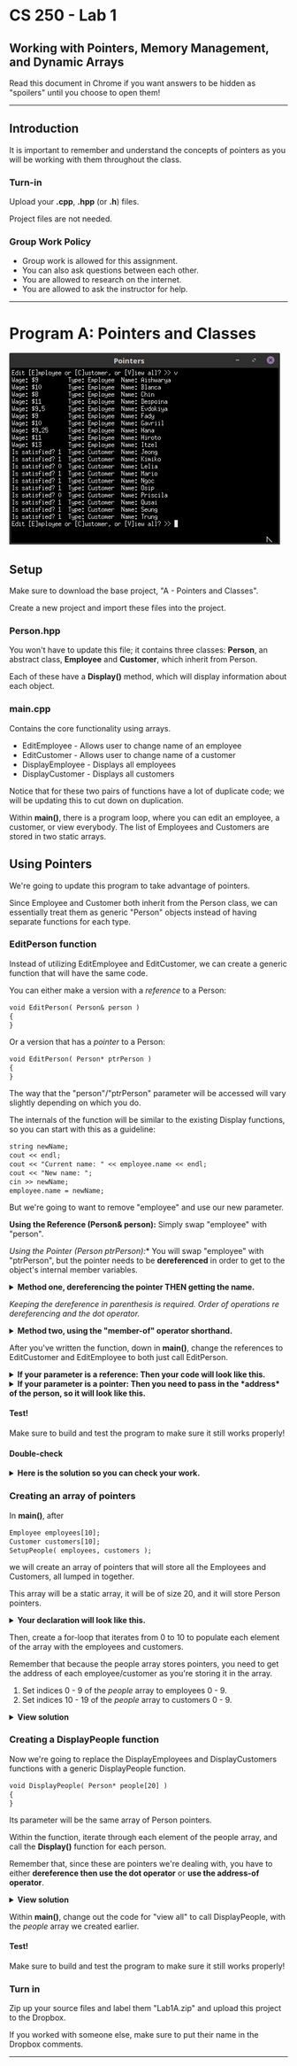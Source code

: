 # CS 250 - Lab 1

## Working with Pointers, Memory Management, and Dynamic Arrays

Read this document in Chrome if you want answers to be hidden
as "spoilers" until you choose to open them!

---

## Introduction

It is important to remember and understand the concepts of pointers
as you will be working with them throughout the class.


### Turn-in

Upload your **.cpp**, **.hpp** (or **.h**) files.

Project files are not needed.

### Group Work Policy

* Group work is allowed for this assignment.
* You can also ask questions between each other.
* You are allowed to research on the internet.
* You are allowed to ask the instructor for help.

---

# Program A: Pointers and Classes

![screenshot](images/screenshot.png)

## Setup

Make sure to download the base project, "A - Pointers and Classes".

Create a new project and import these files into the project.

### Person.hpp

You won't have to update this file; it contains three classes:
**Person**, an abstract class, **Employee** and **Customer**, which
inherit from Person.

Each of these have a **Display()** method, which will display
information about each object.

### main.cpp

Contains the core functionality using arrays.

* EditEmployee - Allows user to change name of an employee
* EditCustomer - Allows user to change name of a customer
* DisplayEmployee - Displays all employees
* DisplayCustomer - Displays all customers

Notice that for these two pairs of functions have a lot of duplicate
code; we will be updating this to cut down on duplication.

Within **main()**, there is a program loop, where you can edit an
employee, a customer, or view everybody. The list of Employees and
Customers are stored in two static arrays.

## Using Pointers

We're going to update this program to take advantage of pointers.

Since Employee and Customer both inherit from the Person class,
we can essentially treat them as generic "Person" objects instead
of having separate functions for each type.

### EditPerson function

Instead of utilizing EditEmployee and EditCustomer, we can create
a generic function that will have the same code.

You can either make a version with a *reference* to a Person:

	void EditPerson( Person& person )
	{
	}

Or a version that has a *pointer* to a Person:

	void EditPerson( Person* ptrPerson )
	{
	}

The way that the "person"/"ptrPerson" parameter will be accessed will
vary slightly depending on which you do.

The internals of the function will be similar to the existing Display
functions, so you can start with this as a guideline:

    string newName;
    cout << endl;
    cout << "Current name: " << employee.name << endl;
    cout << "New name: ";
    cin >> newName;
    employee.name = newName;
    
But we're going to want to remove "employee" and use our new parameter.

**Using the Reference (Person& person):** Simply swap "employee" with "person".

**Using the Pointer (Person* ptrPerson):** You will swap "employee" with "ptrPerson",
but the pointer needs to be **dereferenced** in order to get to the object's
internal member variables.

<details>
	<summary><strong>
		Method one, dereferencing the pointer THEN getting the name.
	</strong></summary>
	(*ptrPerson).name
</details>	

	
*Keeping the dereference in parenthesis is required.
Order of operations re dereferencing and the dot operator.*

<details>
	<summary><strong>
		Method two, using the "member-of" operator shorthand.
	</strong></summary>
	ptrPerson->name
</details>	
	

After you've written the function, down in **main()**, 
change the references to EditCustomer and EditEmployee to both just
call EditPerson.

<details>
	<summary><strong>
		If your parameter is a reference: Then your code will look like this.
	</strong></summary>

	EditPerson( customers[index] );
</details>	
	
<details>
	<summary><strong>
		If your parameter is a pointer: Then you need to pass in the
		*address* of the person, so it will look like this.
	</strong></summary>

	EditPerson( &employees[index] );
</details>	

	
#### Test!

Make sure to build and test the program to make sure it still works properly!

#### Double-check

<details>
	<summary><strong>
		Here is the solution so you can check your work.
	</strong></summary>
	
    <pre>
	// Reference version
	void EditPerson( Person& person )
	{
		string newName;
		cout << endl;
		cout << "Current name: " << person.name << endl;
		cout << "New name: ";
		cin >> newName;
		person.name = newName;
	}

	// Pointer version
	void EditPerson( Person* ptrPerson )
	{
		string newName;
		cout << endl;
		cout << "Current name: " << ptrPerson->name << endl;
		cout << "New name: ";
		cin >> newName;
		ptrPerson->name = newName;
	}

	// main():
	// Reference version
	if ( tolower( choice ) == 'c' )
	{
		EditPerson( customers[index] );
	}
	
	// Pointer version
	if ( tolower( choice ) == 'e' )
	{
		EditPerson( &employees[index] );
	}
    </pre>
</details>


### Creating an array of pointers

In **main()**, after

	Employee employees[10];
    Customer customers[10];
    SetupPeople( employees, customers );
    
we will create an array of pointers that will store all the 
Employees and Customers, all lumped in together.

This array will be a static array, it will be of size 20, and
it will store Person pointers.

<details>
	<summary><strong>
		Your declaration will look like this.
	</strong></summary>
	
	<pre>
	Person* people[20];
	</pre>
</details>

Then, create a for-loop that iterates from 0 to 10 to populate each
element of the array with the employees and customers.

Remember that because the people array stores pointers, you need
to get the address of each employee/customer as you're storing it
in the array.

1. Set indices 0 - 9 of the *people* array to employees 0 - 9.
2. Set indices 10 - 19 of the *people* array to customers 0 - 9.

<details>
	<summary><strong>
		View solution
	</strong></summary>
	
    <pre>
    for ( int i = 0; i < 10; i++ )
    {
        people[i] = &employees[i];
        people[i+10] = &customers[i];
    }
    </pre>
</details>

### Creating a DisplayPeople function

Now we're going to replace the DisplayEmployees and DisplayCustomers
functions with a generic DisplayPeople function.

	void DisplayPeople( Person* people[20] )
	{
	}

Its parameter will be the same array of Person pointers.

Within the function, iterate through each element of the people array,
and call the **Display()** function for each person.

Remember that, since these are pointers we're dealing with, you have 
to either **dereference then use the dot operator** or **use the
address-of operator**.

<details>
	<summary><strong>
		View solution
	</strong></summary>
	
    <pre>
    for ( int i = 0; i < 20; i++ )
    {
        people[i]->Display();
    }
    </pre>
</details>

Within **main()**, change out the code for "view all" to
call DisplayPeople, with the *people* array we created earlier.

#### Test!

Make sure to build and test the program to make sure it still works properly!

### Turn in

Zip up your source files and label them "Lab1A.zip" and upload this 
project to the Dropbox.

If you worked with someone else, make sure to put their name in the
Dropbox comments.

---

